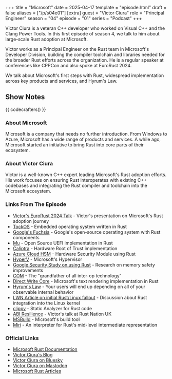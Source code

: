 +++
title = "Microsoft"
date = 2025-04-17
template = "episode.html"
draft = false
aliases = ["/p/s04e01"]
[extra]
guest = "Victor Ciura"
role = "Principal Engineer"
season = "04"
episode = "01"
series = "Podcast"
+++

Victor Ciura is a veteran C++ developer who worked on Visual C++ and the Clang Power Tools.
In this first episode of season 4, we talk to him about large-scale Rust adoption at Microsoft.

<!-- more -->

Victor works as a Principal Engineer on the Rust team in Microsoft's Developer Division,
building the compiler toolchain and libraries needed for the broader Rust efforts across the organization.
He is a regular speaker at conferences like CPPCon and also spoke at EuroRust 2024.

We talk about Microsoft's first steps with Rust, widespread implementation across key products and services, and Hyrum's Law.

## Show Notes

{{ codecrafters() }}

### About Microsoft

Microsoft is a company that needs no further introduction.
From Windows to Azure, Microsoft has a wide range of products and services.
A while ago, Microsoft started an initiative to bring Rust into core parts of their ecosystem.

### About Victor Ciura 

Victor is a well-known C++ expert leading Microsoft's Rust adoption efforts. His work focuses on ensuring Rust interoperates with existing C++ codebases and integrating the Rust compiler and toolchain into the Microsoft ecosystem.

### Links From The Episode

- [Victor's EuroRust 2024 Talk](https://www.youtube.com/watch?v=kiG5-LzIQ54) - Victor's presentation on Microsoft's Rust adoption journey
- [TockOS](https://tockos.org/) - Embedded operating system written in Rust
- [Google's Fuchsia](https://fuchsia.dev/) - Google's open-source operating system with Rust components
- [Mu](https://github.com/microsoft/mu) - Open Source UEFI implementation in Rust
- [Caliptra](https://github.com/chipsalliance/Caliptra) - Hardware Root of Trust implementation
- [Azure Cloud HSM](https://learn.microsoft.com/en-gb/azure/cloud-hsm/overview) - Hardware Security Module using Rust
- [HyperV](https://learn.microsoft.com/en-us/windows-server/virtualization/hyper-v/hyper-v-overview) - Microsoft's Hypervisor
- [Google Security Study on using Rust](https://security.googleblog.com/2022/12/memory-safe-languages-in-android-13.html) - Research on memory safety improvements
- [COM](https://en.wikipedia.org/wiki/Component_Object_Model) - The "grandfather of all inter-op technology"
- [Direct Write Core](https://learn.microsoft.com/en-us/windows/win32/directwrite/dwritecore-overview) - Microsoft's text rendering implementation in Rust
- [Hyrum's Law](https://www.hyrumslaw.com/) - Your users will end up depending on all of your observable internal behavior
- [LWN Article on initial Rust/Linux fallout](https://lwn.net/Articles/1006805/) - Discussion about Rust integration into the Linux kernel
- [clippy](https://github.com/rust-lang/rust-clippy) - Static Analyzer for Rust code
- [ABI Resilience](https://www.youtube.com/watch?v=EpJWD6HowKc) - Victor's talk at Rust Nation UK
- [MSBuild](https://learn.microsoft.com/en-gb/visualstudio/msbuild/msbuild) - Microsoft's build tool
- [Miri](https://github.com/rust-lang/miri) - An interpreter for Rust's mid-level intermediate representation

### Official Links

- [Microsoft Rust Documentation](https://learn.microsoft.com/en-us/windows/dev-environment/rust/)
- [Victor Ciura's Blog](https://ciura.ro)
- [Victor Ciura on Bluesky](https://bsky.app/profile/ciuravictor.bsky.social)
- [Victor Ciura on Mastodon](https://hachyderm.io/@ciura_victor)
- [Microsoft Rust Articles](https://opensource.microsoft.com/blog/programming-language/rust/)
